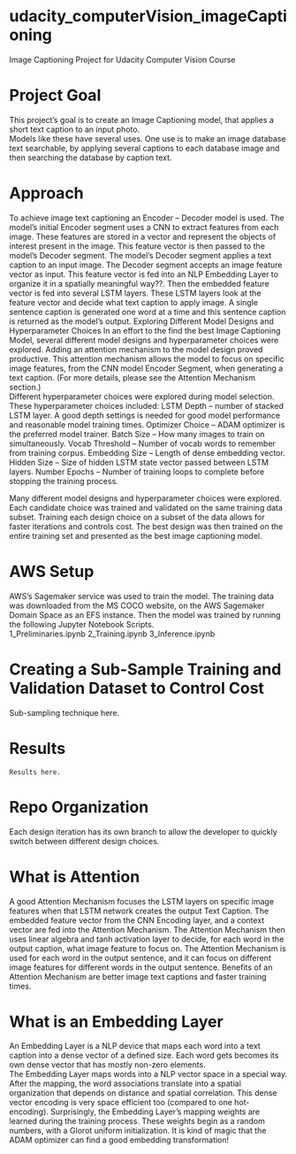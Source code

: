 # udacity_computerVision_imageCaptioning
Image Captioning Project for Udacity Computer Vision Course 


# Project Goal
This project’s goal is to create an Image Captioning model, that applies a short text caption to an input photo.  
Models like these have several uses.  One use is to make an image database text searchable, by applying several captions to each database image and then searching the database by caption text.

# Approach
To achieve image text captioning an Encoder – Decoder model is used.  The model’s initial Encoder segment uses a CNN to extract features from each image.  These features are stored in a vector and represent the objects of interest present in the image.  This feature vector is then passed to the model’s Decoder segment.
The model’s Decoder segment applies a text caption to an input image.  The Decoder segment accepts an image feature vector as input.  This feature vector is fed into an NLP Embedding Layer to organize it in a spatially meaningful way??.  Then the embedded feature vector is fed into several LSTM layers.  These LSTM layers look at the feature vector and decide what text caption to apply image.  A single sentence caption is generated one word at a time and this sentence caption is returned as the model’s output.
Exploring Different Model Designs and Hyperparameter Choices
In an effort to the find the best Image Captioning Model, several different model designs and hyperparameter choices were explored.  Adding an attention mechanism to the model design proved productive.  This attention mechanism allows the model to focus on specific image features, from the CNN model Encoder Segment, when generating a text caption.  (For more details, please see the Attention Mechanism section.)  
Different hyperparameter choices were explored during model selection.  These hyperparameter choices included:
LSTM Depth – number of stacked LSTM layer.  A good depth settings is needed for good model performance and reasonable model training times.
Optimizer Choice – ADAM optimizer is the preferred model trainer.
Batch Size – How many images to train on simultaneously.
Vocab Threshold – Number of vocab words to remember from training corpus.
Embedding Size – Length of dense embedding vector.
Hidden Size – Size of hidden LSTM state vector passed between LSTM layers.
Number Epochs – Number of training loops to complete before stopping the training process.

Many different model designs and hyperparameter choices were explored.  Each candidate choice was trained and validated on the same training data subset.  Training each design choice on a subset of the data allows for faster iterations and controls cost.  The best design was then trained on the entire training set and presented as the best image captioning model.

# AWS Setup
AWS’s Sagemaker service was used to train the model.  The training data was downloaded from the MS COCO website, on the AWS Sagemaker Domain Space as an EFS instance.  Then the model was trained by running the following Jupyter Notebook Scripts.  
	1_Preliminaries.ipynb
	2_Training.ipynb
	3_Inference.ipynb

# Creating a Sub-Sample Training and Validation Dataset to Control Cost
  Sub-sampling technique here.

# Results
	Results here.

# Repo Organization
  Each design iteration has its own branch to allow the developer to quickly switch between different design choices.

# What is Attention
A good Attention Mechanism focuses the LSTM layers on specific image features when that LSTM network creates the output Text Caption.  The embedded feature vector from the CNN Encoding layer, and a context vector are fed into the Attention Mechanism.  The Attention Mechanism then uses linear algebra and tanh activation layer to decide, for each word in the output caption, what image feature to focus on.  The Attention Mechanism is used for each word in the output sentence, and it can focus on different image features for different words in the output sentence.
Benefits of an Attention Mechanism are better image text captions and faster training times.

# What is an Embedding Layer
An Embedding Layer is a NLP device that maps each word into a text caption into a dense vector of a defined size.  Each word gets becomes its own dense vector that has mostly non-zero elements.  
The Embedding Layer maps words into a NLP vector space in a special way.  After the mapping, the word associations translate into a spatial organization that depends on distance and spatial correlation.  This dense vector encoding is very space efficient too (compared to one hot-encoding).
Surprisingly, the Embedding Layer’s mapping weights are learned during the training process.  These weights begin as a random numbers, with a Glorot uniform initialization.  It is kind of magic that the ADAM optimizer can find a good embedding transformation!
